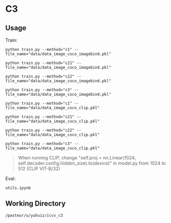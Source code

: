 # C3 

## Usage

Train: 

`python train.py --method="c1" --file_name="data/data_image_coco_imagebind.pkl"`

`python train.py --method="c21" --file_name="data/data_image_coco_imagebind.pkl"`

`python train.py --method="c22" --file_name="data/data_image_coco_imagebind.pkl"`

`python train.py --method="c3" --file_name="data/data_image_coco_imagebind.pkl"`

`python train.py --method="c1" --file_name="data/data_image_coco_clip.pkl"`

`python train.py --method="c21" --file_name="data/data_image_coco_clip.pkl"`

`python train.py --method="c22" --file_name="data/data_image_coco_clip.pkl"`

`python train.py --method="c3" --file_name="data/data_image_coco_clip.pkl"`

> When running CLIP, change "self.proj = nn.Linear(1024, self.decoder.config.hidden_size).to(device)" in model.py from 1024 to 512 (CLIP VIT-B/32)

Eval: 

`utils.ipynb`

## Working Directory

`/pasteur/u/yuhuiz/iccv_c3`
